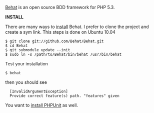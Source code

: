 [Behat](http://everzet.com/Behat/) is an open source BDD framework for PHP 5.3.

__INSTALL__

There are many ways to [install](http://everzet.com/Behat/#install) Behat.
I prefer to clone the project and create a sym link.
This steps is done on Ubuntu 10.04

    $ git clone git://github.com/Behat/Behat.git
    $ cd Behat
    $ git submodule update --init
    $ sudo ln -s /path/to/Behat/bin/behat /usr/bin/behat

Test your installation

    $ behat

then you should see

      [InvalidArgumentException]
      Provide correct feature(s) path. "features" given
      
You want to [install PHPUnit](http://www.phpunit.de/manual/current/en/installation.html) as well.
